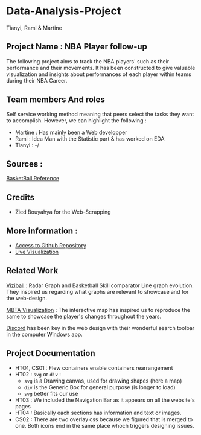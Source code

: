 # Data-Analysis-Project
Tianyi, Rami & Martine

## Project Name : NBA Player follow-up
The following project aims to track the NBA players' such as their performance and their movements. It has been constructed to give valuable visualization and insights about performances of each player within teams during their NBA Career.

## Team members And roles
Self service working method meaning that peers select the tasks they want to accomplish. However, we can highlight the following : 
- Martine : Has mainly been a Web developper
- Rami : Idea Man with the Statistic part & has worked on EDA
- Tianyi : -/
## Sources : 
[BasketBall Reference](https://www.basketball-reference.com/)

## Credits
- Zied Bouyahya for the Web-Scrapping

## More information : 
- [Access to Github Repository](https://github.com/KanadaGeese/Data-Visualization-Project)
- [Live Visualization]()

## Related Work
[Viziball](https://viziball.app/nba/en) : Radar Graph and Basketball Skill comparator Line graph evolution. They inspired us regarding what graphs are relevant to showcase and for the web-design.

[MBTA Visualization](http://mbtaviz.github.io/) : The interactive map has inspired us to reproduce the same to showcase the player's changes throughout the years.

[Discord](https://discord.com/) has been key in the web design with their wonderful search toolbar in the computer Windows app.

## Project Documentation

- HTO1, CS01 : Flew containers enable containers rearrangement
- HT02 : ```svg``` or ```div``` : 
    - ```svg``` is a Drawing canvas, used for drawing shapes (here a map)
    - ```div``` is the Generic Box for general purpose (is longer to load)
    - ```svg``` better fits our use
- HT03 : We included the Navigation Bar as it appears on all the website's pages
- HT04 : Basically each sections has information and text or images.
- CS02 : There are two overlay css because we figured that is merged to one. Both icons end in the same place whoch triggers designing issues.

